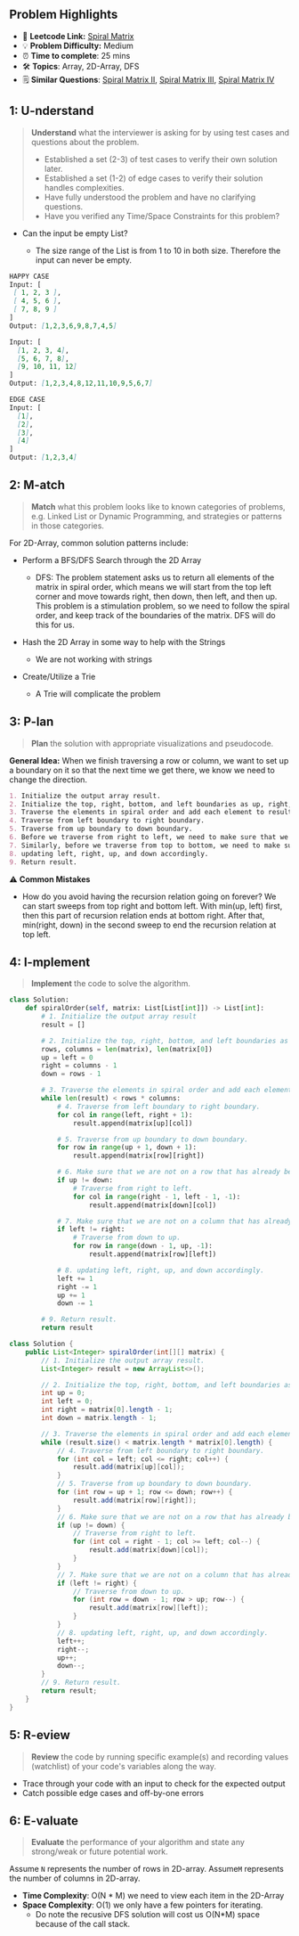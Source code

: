 ## Problem Highlights

* 🔗 **Leetcode Link:** [Spiral Matrix](https://leetcode.com/problems/spiral-matrix/)
* 💡 **Problem Difficulty:** Medium
* ⏰ **Time to complete**: 25 mins
* 🛠️ **Topics**: Array, 2D-Array, DFS
* 🗒️ **Similar Questions**: [Spiral Matrix II](https://leetcode.com/problems/spiral-matrix-ii/), [Spiral Matrix III](https://leetcode.com/problems/spiral-matrix-iii/), [Spiral Matrix IV](https://leetcode.com/problems/spiral-matrix-iv/)
    
## 1: U-nderstand
 
> **Understand** what the interviewer is asking for by using test cases and questions about the problem.
> 
> - Established a set (2-3) of test cases to verify their own solution later.
> - Established a set (1-2) of edge cases to verify their solution handles complexities.
> - Have fully understood the problem and have no clarifying questions.
> - Have you verified any Time/Space Constraints for this problem?

- Can the input be empty List?

  - The size range of the List is from 1 to 10 in both size. Therefore the input can never be empty.


```markdown
HAPPY CASE
Input: [
 [ 1, 2, 3 ],
 [ 4, 5, 6 ],
 [ 7, 8, 9 ]
]
Output: [1,2,3,6,9,8,7,4,5]

Input: [
  [1, 2, 3, 4],
  [5, 6, 7, 8],
  [9, 10, 11, 12]
]
Output: [1,2,3,4,8,12,11,10,9,5,6,7]

EDGE CASE
Input: [
  [1],
  [2],
  [3],
  [4]
]
Output: [1,2,3,4]
```   
    
## 2: M-atch

> **Match** what this problem looks like to known categories of problems, e.g. Linked List or Dynamic Programming, and strategies or patterns in those categories.

For 2D-Array, common solution patterns include:

- Perform a BFS/DFS Search through the 2D Array
    - DFS: The problem statement asks us to return all elements of the matrix in spiral order, which means we will start from the top left corner and move towards right, then down, then left, and then up. This problem is a stimulation problem, so we need to follow the spiral order, and keep track of the boundaries of the matrix. DFS will do this for us.

- Hash the 2D Array in some way to help with the Strings
    - We are not working with strings
- Create/Utilize a Trie
    - A Trie will complicate the problem

## 3: P-lan

> **Plan** the solution with appropriate visualizations and pseudocode.

**General Idea:** When we finish traversing a row or column, we want to set up a boundary on it so that the next time we get there, we know we need to change the direction.

```markdown
1. Initialize the output array result.
2. Initialize the top, right, bottom, and left boundaries as up, right, down, and left.
3. Traverse the elements in spiral order and add each element to result:
4. Traverse from left boundary to right boundary.
5. Traverse from up boundary to down boundary.
6. Before we traverse from right to left, we need to make sure that we are not on a row that has already been traversed. If we are not, then we can traverse from right to left.
7. Similarly, before we traverse from top to bottom, we need to make sure that we are not on a column that has already been traversed. Then we can traverse from down to up.
8. updating left, right, up, and down accordingly.
9. Return result.
```

⚠️ **Common Mistakes**

* How do you avoid having the recursion relation going on forever? We can start sweeps from top right and bottom left. With min(up, left) first, then this part of recursion relation ends at bottom right. After that, min(right, down) in the second sweep to end the recursion relation at top left.

## 4: I-mplement

> **Implement** the code to solve the algorithm.

```python
class Solution:
    def spiralOrder(self, matrix: List[List[int]]) -> List[int]:
        # 1. Initialize the output array result
        result = []

        # 2. Initialize the top, right, bottom, and left boundaries as up, right, down, and left
        rows, columns = len(matrix), len(matrix[0])
        up = left = 0
        right = columns - 1
        down = rows - 1

        # 3. Traverse the elements in spiral order and add each element to result:
        while len(result) < rows * columns:
            # 4. Traverse from left boundary to right boundary.
            for col in range(left, right + 1):
                result.append(matrix[up][col])

            # 5. Traverse from up boundary to down boundary.
            for row in range(up + 1, down + 1):
                result.append(matrix[row][right])

            # 6. Make sure that we are not on a row that has already been traversed
            if up != down:
                # Traverse from right to left.
                for col in range(right - 1, left - 1, -1):
                    result.append(matrix[down][col])

            # 7. Make sure that we are not on a column that has already been traversed
            if left != right:
                # Traverse from down to up.
                for row in range(down - 1, up, -1):
                    result.append(matrix[row][left])

            # 8. updating left, right, up, and down accordingly.
            left += 1
            right -= 1
            up += 1
            down -= 1

        # 9. Return result.
        return result
```
```java
class Solution {
    public List<Integer> spiralOrder(int[][] matrix) {
        // 1. Initialize the output array result.
        List<Integer> result = new ArrayList<>();

        // 2. Initialize the top, right, bottom, and left boundaries as up, right, down, and left.
        int up = 0;
        int left = 0;
        int right = matrix[0].length - 1;
        int down = matrix.length - 1;

        // 3. Traverse the elements in spiral order and add each element to result:
        while (result.size() < matrix.length * matrix[0].length) {
            // 4. Traverse from left boundary to right boundary.
            for (int col = left; col <= right; col++) {
                result.add(matrix[up][col]);
            }
            // 5. Traverse from up boundary to down boundary.
            for (int row = up + 1; row <= down; row++) {
                result.add(matrix[row][right]);
            }
            // 6. Make sure that we are not on a row that has already been traversed
            if (up != down) {
                // Traverse from right to left.
                for (int col = right - 1; col >= left; col--) {
                    result.add(matrix[down][col]);
                }
            }
            // 7. Make sure that we are not on a column that has already been traversed
            if (left != right) {
                // Traverse from down to up.
                for (int row = down - 1; row > up; row--) {
                    result.add(matrix[row][left]);
                }
            }
            // 8. updating left, right, up, and down accordingly.
            left++;
            right--;
            up++;
            down--;
        }
        // 9. Return result.
        return result;
    }
}
```
## 5: R-eview

> **Review** the code by running specific example(s) and recording values (watchlist) of your code's variables along the way.

- Trace through your code with an input to check for the expected output
- Catch possible edge cases and off-by-one errors

## 6: E-valuate

> **Evaluate** the performance of your algorithm and state any strong/weak or future potential work.

Assume `N` represents the number of rows in 2D-array.
Assume`M` represents the number of columns in 2D-array.


* **Time Complexity**: O(N * M) we need to view each item in the 2D-Array
* **Space Complexity**: O(1) we only have a few pointers for iterating. 
    * Do note the recusive DFS solution will cost us O(N*M) space because of the call stack. 